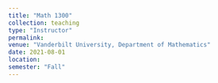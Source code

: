 ```yaml
---
title: "Math 1300"
collection: teaching
type: "Instructor"
permalink: 
venue: "Vanderbilt University, Department of Mathematics"
date: 2021-08-01
location:
semester: "Fall"  
---
```

